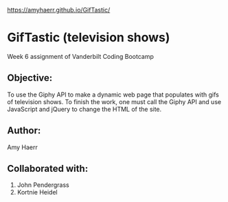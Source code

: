  https://amyhaerr.github.io/GifTastic/



# GifTastic (television shows)
Week 6 assignment of Vanderbilt Coding Bootcamp

## Objective: 
To use the Giphy API to make a dynamic web page that populates with gifs of television shows. To finish the work, one must call the Giphy API and use JavaScript and jQuery to change the HTML of the site.


## Author:
Amy Haerr

## Collaborated with:
1. John Pendergrass
2. Kortnie Heidel

